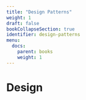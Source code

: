 ```yaml
---
title: "Design Patterns"
weight: 1
draft: false
bookCollapseSection: true
identifier: design-patterns
menu:
  docs:
    parent: books
    weight: 1
---
```


# Design